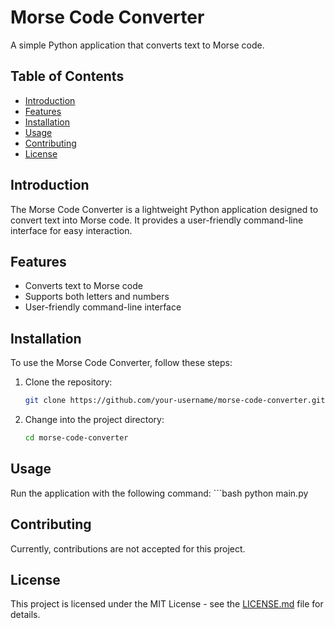 # Morse Code Converter

A simple Python application that converts text to Morse code.

## Table of Contents

- [Introduction](#introduction)
- [Features](#features)
- [Installation](#installation)
- [Usage](#usage)
- [Contributing](#contributing)
- [License](#license)

## Introduction

The Morse Code Converter is a lightweight Python application designed to convert text into Morse code. It provides a user-friendly command-line interface for easy interaction.

## Features

- Converts text to Morse code
- Supports both letters and numbers
- User-friendly command-line interface

## Installation

To use the Morse Code Converter, follow these steps:

1. Clone the repository:
   ```bash
   git clone https://github.com/your-username/morse-code-converter.git
2. Change into the project directory:
   ```bash
   cd morse-code-converter

## Usage

Run the application with the following command:
    ```bash
    python main.py

## Contributing

Currently, contributions are not accepted for this project.

## License

This project is licensed under the MIT License - see the [LICENSE.md](LICENSE.md) file for details.